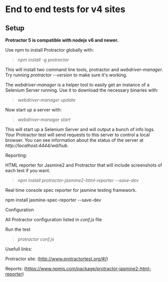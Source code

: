 # End to end tests for v4 sites

## Setup

**Protractor 5 is compatible with nodejs v6 and newer.**

Use npm to install Protractor globally with:

>*npm install -g protractor*

This will install two command line tools, protractor and *webdriver-manager*.
Try running *protractor --version* to make sure it's working.

The *webdriver-manager* is a helper tool to easily get an instance of a Selenium Server running. Use it to download the necessary binaries with:

>*webdriver-manager update*

Now start up a server with:

>*webdriver-manager start*

This will start up a Selenium Server and will output a bunch of info logs. Your Protractor test will send requests to this server to control a local browser. You can see information about the status of the server at *http://localhost:4444/wd/hub.*

Reporting:

HTML reporter for Jasmine2 and Protractor that will include screenshots of each test if you want. 

>*npm install protractor-jasmine2-html-reporter --save-dev*

Real time console spec reporter for jasmine testing framework.

npm install jasmine-spec-reporter --save-dev

Configuration

All Protractor configuration listed in *conf.js* file

Run the test

>*protractor conf.js*

Usefull links:

Protractor site: (http://www.protractortest.org/#/)

Reports: (https://www.npmjs.com/package/protractor-jasmine2-html-reporter)

